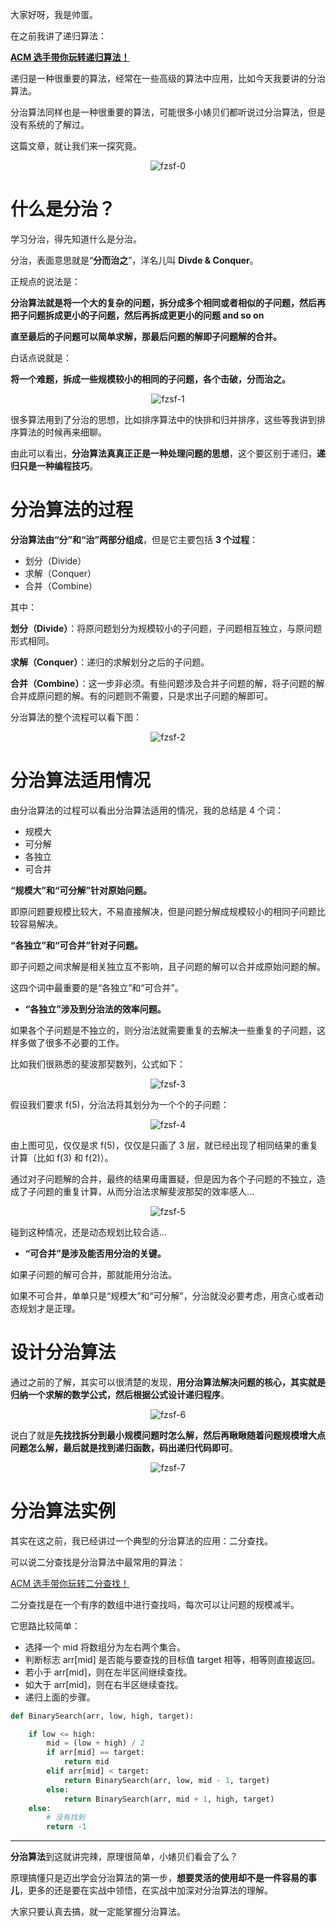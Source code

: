 大家好呀，我是帅蛋。

在之前我讲了递归算法：



**[ACM 选手带你玩转递归算法！](http://mp.weixin.qq.com/s?__biz=MzI0NjAxMDU5NA==&mid=2475925238&idx=1&sn=ea7eafee3e61b433642312f33a5a2413&chksm=ff22f97bc855706d385c42fbb5132da5c7a2a53a2ca59e6a475f7ccfb3c2dc69195f6716e58a&scene=21#wechat_redirect)**



递归是一种很重要的算法，经常在一些高级的算法中应用，比如今天我要讲的分治算法。

分治算法同样也是一种很重要的算法，可能很多小婊贝们都听说过分治算法，但是没有系统的了解过。

这篇文章，就让我们来一探究竟。

<div align=center>

![fzsf-0](https://cdn.codegoudan.com/img/fzsf-0.png)

</div>



# 什么是分治？

学习分治，得先知道什么是分治。

分治，表面意思就是“**分而治之**”，洋名儿叫 **Divde & Conquer**。

正规点的说法是：

**分治算法就是将一个大的复杂的问题，拆分成多个相同或者相似的子问题，然后再把子问题拆成更小的子问题，然后再拆成更更小的问题 and so on**

**直至最后的子问题可以简单求解，那最后问题的解即子问题解的合并。**

白话点说就是：

**将一个难题，拆成一些规模较小的相同的子问题，各个击破，分而治之。**

<div align=center>

![fzsf-1](https://cdn.codegoudan.com/img/fzsf-1.jpg)

</div>

很多算法用到了分治的思想，比如排序算法中的快排和归并排序，这些等我讲到排序算法的时候再来细聊。

由此可以看出，**分治算法真真正正是一种处理问题的思想**，这个要区别于递归，**递归只是一种编程技巧**。



# 分治算法的过程

**分治算法由“分”和“治”两部分组成**，但是它主要包括 **3 个过程**：

- 划分（Divide）
- 求解（Conquer）
- 合并（Combine）

其中：

**划分（Divide）**：将原问题划分为规模较小的子问题，子问题相互独立，与原问题形式相同。

**求解（Conquer）**：递归的求解划分之后的子问题。

**合并（Combine）**：这一步非必须。有些问题涉及合并子问题的解，将子问题的解合并成原问题的解。有的问题则不需要，只是求出子问题的解即可。

分治算法的整个流程可以看下图：

<div align=center>

![fzsf-2](https://cdn.codegoudan.com/img/fzsf-2.png)

</div>



# 分治算法适用情况

由分治算法的过程可以看出分治算法适用的情况，我的总结是 4 个词：

- 规模大
- 可分解
- 各独立
- 可合并

**“规模大”和“可分解”针对原始问题。**

即原问题要规模比较大，不易直接解决，但是问题分解成规模较小的相同子问题比较容易解决。

**“各独立”和“可合并”针对子问题。**

即子问题之间求解是相关独立互不影响，且子问题的解可以合并成原始问题的解。

这四个词中最重要的是“各独立”和“可合并”。

- **“各独立”涉及到分治法的效率问题。**

如果各个子问题是不独立的，则分治法就需要重复的去解决一些重复的子问题，这样多做了很多不必要的工作。

比如我们很熟悉的斐波那契数列，公式如下：

<div align=center>

![fzsf-3](https://cdn.codegoudan.com/img/fzsf-3.png)

</div>

假设我们要求 f(5)，分治法将其划分为一个个的子问题：

<div align=center>

![fzsf-4](https://cdn.codegoudan.com/img/fzsf-4.png)

</div>

由上图可见，仅仅是求 f(5)，仅仅是只画了 3 层，就已经出现了相同结果的重复计算（比如 f(3) 和 f(2)）。

通过对子问题解的合并，最终的结果毋庸置疑，但是因为各个子问题的不独立，造成了子问题的重复计算，从而分治法求解斐波那契的效率感人...

<div align=center>

![fzsf-5](https://cdn.codegoudan.com/img/fzsf-5.jpg)

</div>

碰到这种情况，还是动态规划比较合适...

- **“可合并”是涉及能否用分治的关键。**

如果子问题的解可合并，那就能用分治法。

如果不可合并，单单只是“规模大”和“可分解”，分治就没必要考虑，用贪心或者动态规划才是正理。



# 设计分治算法

通过之前的了解，其实可以很清楚的发现，**用分治算法解决问题的核心，其实就是归纳一个求解的数学公式，然后根据公式设计递归程序**。

<div align=center>

![fzsf-6](https://cdn.codegoudan.com/img/fzsf-6.jpg)

</div>

说白了就是**先找找拆分到最小规模问题时怎么解，然后再瞅瞅随着问题规模增大点问题怎么解，最后就是找到递归函数，码出递归代码即可**。

<div align=center>

![fzsf-7](https://cdn.codegoudan.com/img/fzsf-7.jpg)

</div>



# 分治算法实例

其实在这之前，我已经讲过一个典型的分治算法的应用：二分查找。

可以说二分查找是分治算法中最常用的算法：



[ACM 选手带你玩转二分查找！](http://mp.weixin.qq.com/s?__biz=MzI0NjAxMDU5NA==&mid=2475922852&idx=1&sn=f6990bcafef36c96599866ab99bb25f2&chksm=ff22f229c8557b3fab35b99c29038eb4ea0c024010128eb09e8923922666e16e3928b1ed4edf&scene=21#wechat_redirect)



二分查找是在一个有序的数组中进行查找吗，每次可以让问题的规模减半。

它思路比较简单：

- 选择一个 mid 将数组分为左右两个集合。
- 判断标志 arr[mid] 是否能与要查找的目标值 target 相等，相等则直接返回。 
- 若小于 arr[mid]，则在左半区间继续查找。
- 如大于 arr[mid]，则在右半区继续查找。
- 递归上面的步骤。

```Python
def BinarySearch(arr, low, high, target):

    if low <= high:
        mid = (low + high) / 2
        if arr[mid] == target:
            return mid
        elif arr[mid] < target:
            return BinarySearch(arr, low, mid - 1, target)
        else:
            return BinarySearch(arr, mid + 1, high, target)
    else:
        # 没有找到
        return -1
```



---

**分治算法**到这就讲完辣，原理很简单，小婊贝们看会了么？

原理搞懂只是迈出学会分治算法的第一步，**想要灵活的使用却不是一件容易的事儿**，更多的还是要在实战中领悟，在实战中加深对分治算法的理解。

大家只要认真去搞，就一定能掌握分治算法。
